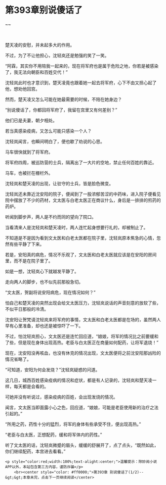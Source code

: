 # 第393章别说傻话了
~~
    	    <p name="pagetop" href="javascript:void(0);" onclick="return false" style="line-height: 35px;padding: 10px;color: #333;"> </p><p>楚天凌的安慰，并未起多大的作用。</p><p>不过，为了不让他担心，沈轻岚还是勉强的笑了一笑。</p><p>“阿霖，其实你不用陪我一起来的，现在将军府也是属于危险之地，你若是被感染了，我无法向朝臣和百姓交代！”</p><p>沈轻岚此时也才意识到，楚天凌竟也跟着她一起去将军府，心下不由又担心起了他，想劝他回宫。</p><p>然而，楚天凌又怎么可能在她最需要的时候，不陪在她身边？</p><p>“别说傻话了，你都回将军府了，我留在宫里又有何差别？”</p><p>他们已是夫妻，朝夕相处。</p><p>若当真感染疫病，又怎么可能只感染一个人？</p><p>沈轻岚闻言，也瞬间明白了，便也歇了劝说的心思。</p><p>马车很快就到了将军府。</p><p>将军府四周，被巡防营的士兵，隔离出了一大片的空地，禁止任何百姓的靠近。</p><p>马车，也被拦在栅栏外。</p><p>沈轻岚和楚天凌的出现，让驻守的士兵，皆是脸色微变。</p><p>沈轻岚还未靠近沈安阳的院子，便闻到了一股浓郁苦涩的中药味，进入院子便看见院中摆放了不少的药材，文太医与白老太医正在商议什么，身后是一排排的煎药的药炉。</p><p>听闻到脚步声，两人是不约而同的望向了院口。</p><p>当看清来人是沈轻岚和楚天凌时，两人连忙起身想要行礼的，却被制止了。</p><p>不知道是不是因为看到文太医和白老太医都在院子里，沈轻岚原本焦急的心情，忽然有些平静了下来。</p><p>若是，安阳真的病危，情况不乐观了，文太医和白老太医就应该是在安阳的房间里，而不是在院子里了。</p><p>如是一想，沈轻岚心下就越发平静了。</p><p>走向两人的脚步，也不似先前那般急切。</p><p>“文太医，贺副将说安阳病危，现在情况如何？”</p><p>怕自己和楚天凌的突然出现会给文太医压力，沈轻岚说话的声音刻意的放软了些，不似平日那般的冷清。</p><p>沈安阳让贺梵请沈轻岚来将军府的事情，文太医和白老太医都是在场的，虽然两人早有心里准备，却也还是被惊吓了一下。</p><p>不过，怕沈轻岚担心，文太医还是连忙回应道，“娘娘，将军的情况比之前要缓和了些，但是现在身体出现高热。老臣与白太医正在商量如何配药，让将军退烧！”</p><p>现在，沈安阳没再咳血，也没有休克的情况出现，文太医便将之前沈安阳那凶险的情况省略了。</p><p>“可知道，安阳为何会发烧？”沈轻岚疑惑的问道。</p><p>这几日，城西百姓感染疫病的情况和症状，都是有人记录的，沈轻岚和楚天凌一样，每天都是会看的。</p><p>可她并没有听说过，感染疫病的百姓，会出现发烧的情况。</p><p>闻言，文太医当即面露小心之色，回应道，“娘娘，可能是老臣使用新的治疗之法引起的。”</p><p>“所用之药，药性十分的猛烈，将军的身体有些承受不住，便出现高热。”</p><p>“老臣与白太医，正想配药，缓和将军体内的药性。”</p><p>听了文太医的话，沈轻岚微蹙的眉头，缓缓的舒展开了，点了点头，“既然如此，你们继续配药，本宫进去看看。”</p>
    	
   	<p style="color:red;width:100%;text-alight:center;">温馨提示：除妙阅小说APP以外，本站包含第三方内容，谨防诈骗</p>
    	<br><center style="color: #ff0000;">第393章 别说傻话了(1/2)--&gt;&gt;本章未完，点击下一页继续阅读</center>
    	